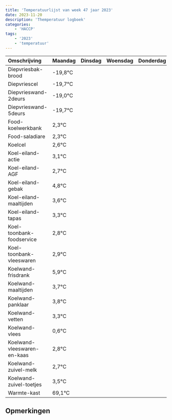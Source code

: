 ```yaml
---
title: 'Temperatuurlijst van week 47 jaar 2023'
date: 2023-11-20
description: 'Themperatuur logboek'
categories:
    - 'HACCP'
tags:
    - '2023'
    - 'temperatuur'
---
```

|Omschrijving|Maandag|Dinsdag|Woensdag|Donderdag|Vrijdag|Zaterdag|Zondag|
|:---|:---|:---|:---|:---|:---|:---|:---|
|Diepvriesbak-brood|-19,8°C| | | | | | |
|Diepvriescel|-19,7°C| | | | | | |
|Diepvrieswand-2deurs|-19,0°C| | | | | | |
|Diepvrieswand-5deurs|-19,7°C| | | | | | |
|Food-koelwerkbank|2,3°C| | | | | | |
|Food-saladiare|2,3°C| | | | | | |
|Koelcel|2,6°C| | | | | | |
|Koel-eiland-actie|3,1°C| | | | | | |
|Koel-eiland-AGF|2,7°C| | | | | | |
|Koel-eiland-gebak|4,8°C| | | | | | |
|Koel-eiland-maaltijden|3,6°C| | | | | | |
|Koel-eiland-tapas|3,3°C| | | | | | |
|Koel-toonbank-foodservice|2,8°C| | | | | | |
|Koel-toonbank-vleeswaren|2,9°C| | | | | | |
|Koelwand-frisdrank|5,9°C| | | | | | |
|Koelwand-maaltijden|3,7°C| | | | | | |
|Koelwand-panklaar|3,8°C| | | | | | |
|Koelwand-vetten|3,3°C| | | | | | |
|Koelwand-vlees|0,6°C| | | | | | |
|Koelwand-vleeswaren-en-kaas|2,8°C| | | | | | |
|Koelwand-zuivel-melk|2,7°C| | | | | | |
|Koelwand-zuivel-toetjes|3,5°C| | | | | | |
|Warmte-kast|69,1°C| | | | | | |

## Opmerkingen


